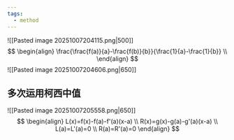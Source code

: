 ```yaml
---
tags:
  - method
---
```

![[Pasted image 20251007204115.png|500]]
$$
\begin{align}
\frac{\frac{f(a)}{a}-\frac{f(b)}{b}}{\frac{1}{a}-\frac{1}{b}} \\
\end{align}
$$![[Pasted image 20251007204606.png|650]]

## 多次运用柯西中值
![[Pasted image 20251007205558.png|650]]
$$
\begin{align}
L(x)=f(x)-f(a)-f'(a)(x-a) \\
R(x)=g(x)-g(a)-g'(a)(x-a) \\
L(a)=L'(a)=0 \\
R(a)=R'(a)=0
\end{align}
$$
